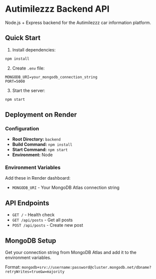 # Autimilezzz Backend API

Node.js + Express backend for the Autimilezzz car information platform.

## Quick Start

1. Install dependencies:
```bash
npm install
```

2. Create `.env` file:
```env
MONGODB_URI=your_mongodb_connection_string
PORT=5000
```

3. Start the server:
```bash
npm start
```

## Deployment on Render

### Configuration
- **Root Directory:** `backend`
- **Build Command:** `npm install`
- **Start Command:** `npm start`
- **Environment:** Node

### Environment Variables
Add these in Render dashboard:
- `MONGODB_URI` - Your MongoDB Atlas connection string

## API Endpoints

- `GET /` - Health check
- `GET /api/posts` - Get all posts
- `POST /api/posts` - Create new post

## MongoDB Setup

Get your connection string from MongoDB Atlas and add it to the environment variables.

Format: `mongodb+srv://username:password@cluster.mongodb.net/dbname?retryWrites=true&w=majority`
